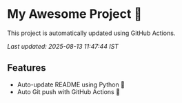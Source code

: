 # My Awesome Project 🚀

This project is automatically updated using GitHub Actions.

_Last updated: 2025-08-13 11:47:44 IST_

## Features
- Auto-update README using Python 🐍
- Auto Git push with GitHub Actions 🤖
